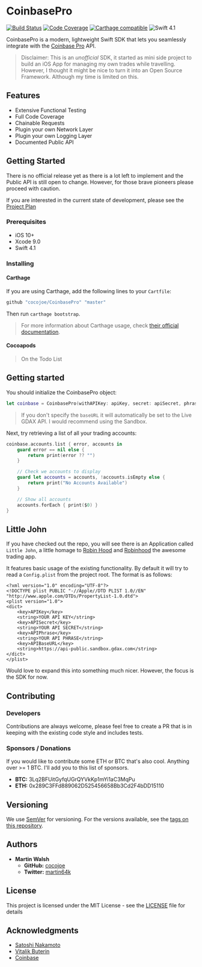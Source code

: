 # CoinbasePro

[![Build Status](https://travis-ci.org/cocojoe/CoinbasePro.svg?branch=master)](https://travis-ci.org/cocojoe/CoinbasePro)
[![Code Coverage](https://codecov.io/gh/cocojoe/CoinbasePro/branch/master/graph/badge.svg)](https://codecov.io/gh/cocojoe/CoinbasePro)
[![Carthage compatible](https://img.shields.io/badge/Carthage-compatible-4BC51D.svg?style=flat)](https://github.com/Carthage/Carthage)
![Swift 4.1](https://img.shields.io/badge/Swift-4.1-orange.svg?style=flat-square)

CoinbasePro is a modern, lightweight Swift SDK that lets you seamlessly integrate with the [Coinbase Pro](https://pro.coinbase.com) API. 
> Disclaimer: This is an *unofficial* SDK, it started as mini side project to build an iOS App for managing my own trades while travelling. However,
I thought it might be nice to turn it into an Open Source Framework. Although my time is limited on this.

## Features

- Extensive Functional Testing
- Full Code Coverage
- Chainable Requests
- Plugin your own Network Layer
- Plugin your own Logging Layer
- Documented Public API

## Getting Started

There is no official release yet as there is a lot left to implement and the Public API is still open to change. However, for those brave pioneers please proceed with caution.

If you are interested in the current state of development, please see the [Project Plan](https://github.com/cocojoe/CoinbasePro/projects/1)

### Prerequisites

- iOS 10+
- Xcode 9.0
- Swift 4.1

### Installing

#### Carthage

If you are using Carthage, add the following lines to your `Cartfile`:

```ruby
github "cocojoe/CoinbasePro" "master"
```

Then run `carthage bootstrap`.

> For more information about Carthage usage, check [their official documentation](https://github.com/Carthage/Carthage#if-youre-building-for-ios-tvos-or-watchos).

#### Cocoapods

> On the Todo List

## Getting started

You should initialize the CoinbasePro object:

```swift
let coinbase = CoinbasePro(withAPIKey: apiKey, secret: apiSecret, phrase: apiPhrase, baseURL: apiBaseURL)
```
> If you don't specify the `baseURL` it will automatically be set to the Live GDAX API. I would recommend using the Sandbox.

Next, try retrieving a list of all your trading accounts:

```swift
coinbase.accounts.list { error, accounts in
    guard error == nil else {
        return print(error ?? "")
    }

    // Check we accounts to display
    guard let accounts = accounts, !accounts.isEmpty else {
        return print("No Accounts Available")
    }

    // Show all accounts
    accounts.forEach { print($0) }
}
```


## Little John

If you have checked out the repo, you will see there is an Application called `Little John`, a little homage to [Robin Hood](https://en.wikipedia.org/wiki/Robin_Hood_(1973_film)) and [Robinhood](https://robinhood.com/) the awesome trading app.

It features basic usage of the existing functionality. By default it will try to read a `Config.plist` from the project root. The format is as follows:

```plist
<?xml version="1.0" encoding="UTF-8"?>
<!DOCTYPE plist PUBLIC "-//Apple//DTD PLIST 1.0//EN" "http://www.apple.com/DTDs/PropertyList-1.0.dtd">
<plist version="1.0">
<dict>
	<key>APIKey</key>
	<string>YOUR API KEY</string>
	<key>APISecret</key>
	<string>YOUR API SECRET</string>
	<key>APIPhrase</key>
	<string>YOUR API PHRASE</string>
	<key>APIBaseURL</key>
	<string>https://api-public.sandbox.gdax.com</string>
</dict>
</plist>
```

Would love to expand this into something much nicer. However, the focus is the SDK for now.

## Contributing

### Developers

Contributions are always welcome, please feel free to create a PR that is in keeping with the existing code style and includes tests.

### Sponsors / Donations

If you would like to contribute some ETH or BTC that's also cool. Anything over >= 1 BTC. I'll add you to this list of sponsors.

- __BTC:__ 3Lq2BFUitGyfqUGrQYVkKp1mYi1aC3MqPu
- __ETH:__ 0x289C3FFd889062D525456658Bb3Cd2F4bDD15110

## Versioning

We use [SemVer](http://semver.org/) for versioning. For the versions available, see the [tags on this repository](https://github.com/cocojoe/CoinbasePro/tags). 

## Authors

- **Martin Walsh**
  - __GitHub:__ [cocojoe](https://github.com/cocojoe)
  - __Twitter:__ [martin64k](https://twitter.com/martin64k)

## License

This project is licensed under the MIT License - see the [LICENSE](LICENSE) file for details

## Acknowledgments

* [Satoshi Nakamoto](https://en.wikipedia.org/wiki/Satoshi_Nakamoto)
* [Vitalik Buterin](https://twitter.com/VitalikButerin)
* [Coinbase](https://www.coinbase.com/)
